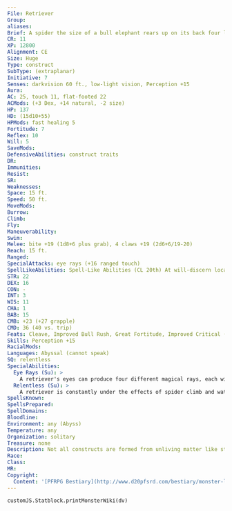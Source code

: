 ```yaml
---
File: Retriever
Group: 
aliases: 
Brief: A spider the size of a bull elephant rears up on its back four legs in a violent challenge, eyes shimmering with magical energy.
CR: 11
XP: 12800
Alignment: CE
Size: Huge
Type: construct
SubType: (extraplanar)
Initiative: 7
Senses: darkvision 60 ft., low-light vision, Perception +15
Aura: 
AC: 25, touch 11, flat-footed 22
ACMods: (+3 Dex, +14 natural, -2 size)
HP: 137
HD: (15d10+55)
HPMods: fast healing 5
Fortitude: 7
Reflex: 10
Will: 5
SaveMods: 
DefensiveAbilities: construct traits
DR: 
Immunities: 
Resist: 
SR: 
Weaknesses: 
Space: 15 ft.
Speed: 50 ft.
MoveMods: 
Burrow: 
Climb: 
Fly: 
Maneuverability: 
Swim: 
Melee: bite +19 (1d8+6 plus grab), 4 claws +19 (2d6+6/19-20)
Reach: 15 ft.
Ranged: 
SpecialAttacks: eye rays (+16 ranged touch)
SpellLikeAbilities: Spell-Like Abilities (CL 20th) At will-discern location
STR: 22
DEX: 16
CON: -
INT: 3
WIS: 11
CHA: 1
BAB: 15
CMB: +23 (+27 grapple)
CMD: 36 (40 vs. trip)
Feats: Cleave, Improved Bull Rush, Great Fortitude, Improved Critical (claw), Improved Initiative, Lightning Reflexes, Power Attack, Toughness
Skills: Perception +15
RacialMods: 
Languages: Abyssal (cannot speak)
SQ: relentless
SpecialAbilities:
  Eye Rays (Su): >
    A retriever's eyes can produce four different magical rays, each with a range of 100 feet. Each round, it can fire one ray as a free action. A particular ray is usable only once every 4 rounds. A retriever can fire an eye ray in the same round that it makes physical attacks-firing an eye ray does not provoke attacks of opportunity. The save DC for eye rays is 19-the save DC is Constitution-based, and includes a +2 racial bonus. The eye ray effects are the following. # Fire: Deals 12d6 fire damage (Reflex half ). # Cold: Deals 12d6 cold damage (Reflex half ). # Electricity: Deals 12d6 electricity damage (Reflex half ). # Petrification: Target must succeed on a Fortitude save or turn to stone permanently.
  Relentless (Su): >
    A retriever is constantly under the effects of spider climb and water walk; these abilities cannot be dispelled.
SpellsKnown: 
SpellsPrepared: 
SpellDomains: 
Bloodline: 
Environment: any (Abyss)
Temperature: any
Organization: solitary
Treasure: none
Description: Not all constructs are formed from unliving matter like stone, wood, metal, or dead flesh. In the darkest corners of the Great Beyond, certain powerful demon lords have mastered the art of shaping the raw, protoplasmic flesh of the Abyss into hideous monstrosities devoid of life, emotion, and the will to resist control. The monstrous retriever is the best-known of such constructs, a huge spider-like creation capable of unleashing potent energy upon those it has been ordered to seek. Demon lords use retrievers to seek out those who dare abandon their loyalties or flee from servitude. Often, the presence of a retriever in a demon's den is enough in and of itself to ensure the loyalty of the lesser demons. The constructs also excel in tracking down specific objects and returning them to their masters-their intelligence is just enough to allow them to focus on their ordered tasks but not quite enough for them to form ideas of rebellion and longings for freedom. A retriever's body is the size of an elephant, and its legspan is nearly 30 feet. It weighs 6,500 pounds. Conjuring a Retriever Although a retriever is not an outsider, it may nonetheless be conjured by either greater planar ally or greater planar binding. The spellcaster must take care to do so, however, using special rare incenses and complex diagrams inked on the floor and walls using expensive phosphorescent inks, lest the retriever attack the spellcaster upon completion of the spell. These components cost 25,000 gp and replace the usual costs associated with casting either spell (including greater planar binding's Charisma check requirement).
Race: 
Class: 
MR: 
Copyright:
  Content: '[PFRPG Bestiary](http://www.d20pfsrd.com/bestiary/monster-listings/constructs/retriever)'
---
```

```dataviewjs
customJS.Statblock.printMonsterWiki(dv)
```
